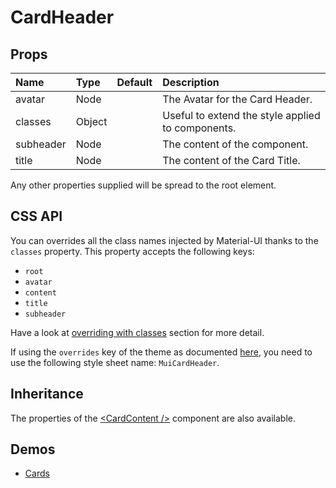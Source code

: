 <!--- This documentation is automatically generated, do not try to edit it. -->

# CardHeader



## Props
| Name | Type | Default | Description |
|:-----|:-----|:--------|:------------|
| avatar | Node |  | The Avatar for the Card Header. |
| classes | Object |  | Useful to extend the style applied to components. |
| subheader | Node |  | The content of the component. |
| title | Node |  | The content of the Card Title. |

Any other properties supplied will be spread to the root element.

## CSS API

You can overrides all the class names injected by Material-UI thanks to the `classes` property.
This property accepts the following keys:
- `root`
- `avatar`
- `content`
- `title`
- `subheader`

Have a look at [overriding with classes](/customization/overrides#overriding-with-classes)
section for more detail.

If using the `overrides` key of the theme as documented
[here](/customization/themes#customizing-all-instances-of-a-component-type),
you need to use the following style sheet name: `MuiCardHeader`.

## Inheritance

The properties of the [&lt;CardContent /&gt;](/api/card-content) component are also available.

## Demos

- [Cards](/demos/cards)

